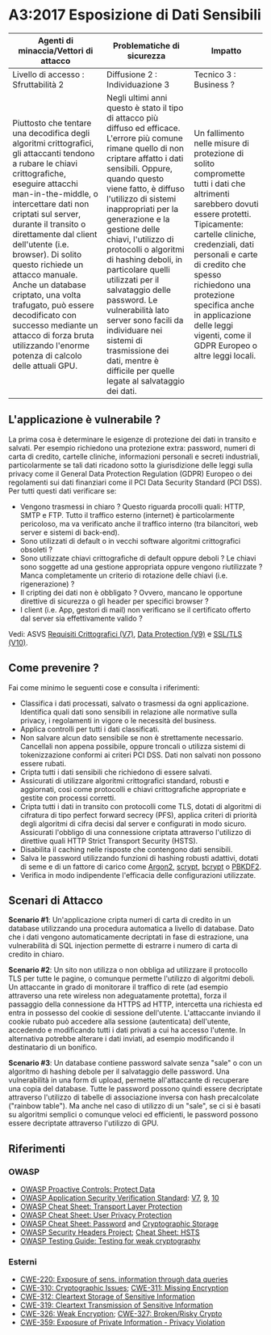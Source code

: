 # A3:2017 Esposizione di Dati Sensibili

| Agenti di minaccia/Vettori di attacco | Problematiche di sicurezza           | Impatto               |
| -- | -- | -- |
| Livello di accesso : Sfruttabilità 2 | Diffusione 2 : Individuazione 3 | Tecnico 3 : Business ? |
| Piuttosto che tentare una decodifica degli algoritmi crittografici, gli attaccanti tendono a rubare le chiavi crittografiche, eseguire attacchi man-in-the-middle, o intercettare dati non criptati sul server, durante il transito o direttamente dal client dell'utente (i.e. browser). Di solito questo richiede un attacco manuale. Anche un database criptato, una volta trafugato, può essere decodificato con successo mediante un attacco di forza bruta utilizzando l'enorme potenza di calcolo delle attuali GPU. | Negli ultimi anni questo è stato il tipo di attacco più diffuso ed efficace. L'errore più comune rimane quello di non criptare affatto i dati sensibili. Oppure,  quando questo viene fatto, è diffuso l'utilizzo di sistemi inappropriati per la generazione e la gestione delle chiavi, l'utilizzo di protocolli o algoritmi di hashing deboli, in particolare quelli utilizzati per il salvataggio delle password. Le vulnerabilità lato server sono facili da individuare nei sistemi di trasmissione dei dati, mentre è difficile per quelle legate al salvataggio dei dati. | Un fallimento nelle misure di protezione di solito compromette tutti i dati che altrimenti sarebbero dovuti essere protetti. Tipicamente: cartelle cliniche, credenziali, dati personali e carte di credito che spesso richiedono una protezione specifica anche in applicazione delle leggi vigenti, come il GDPR Europeo o altre leggi locali. |

## L'applicazione è vulnerabile ?

La prima cosa è determinare le esigenze di protezione dei dati in transito e salvati. Per esempio richiedono una protezione extra: password, numeri di carta di credito, cartelle cliniche, informazioni personali e secreti industriali, particolarmente se tali dati ricadono sotto la giurisdizione delle leggi sulla privacy come il General Data Protection Regulation (GDPR) Europeo o dei regolamenti sui dati finanziari come il PCI Data Security Standard (PCI DSS). Per tutti questi dati verificare se:

* Vengono trasmessi in chiaro ? Questo riguarda procolli quali: HTTP, SMTP e FTP. Tutto il traffico esterno (internet) è particolarmente pericoloso, ma va verificato anche il traffico interno (tra bilancitori, web server e sistemi di back-end).
* Sono utilizzati di default o in vecchi software algoritmi crittografici obsoleti ?
* Sono utilizzate chiavi crittografiche di default oppure deboli ? Le chiavi sono soggette ad una gestione appropriata oppure vengono riutilizzate ? Manca completamente un criterio di rotazione delle chiavi (i.e. rigenerazione) ?
* Il cripting dei dati non è obbligato ? Ovvero, mancano le opportune direttive di sicurezza o gli header per specifici browser ?
* I client (i.e. App, gestori di mail) non verificano se il certificato offerto dal server sia effettivamente valido ?

Vedi: ASVS [Requisiti Crittografici (V7)](https://www.owasp.org/index.php/ASVS_V7_Cryptography), [Data Protection (V9)](https://www.owasp.org/index.php/ASVS_V9_Data_Protection) e [SSL/TLS (V10)](https://www.owasp.org/index.php/ASVS_V10_Communications).

## Come prevenire ?

Fai come minimo le seguenti cose e consulta i riferimenti:

* Classifica i dati processati, salvato o trasmessi da ogni applicazione. Identifica quali dati sono sensibili in relazione alle normative sulla privacy, i regolamenti in vigore o le necessità del business.
* Applica controlli per tutti i dati classificati.
* Non salvare alcun dato sensibile se non è strettamente necessario. Cancellali non appena possibile, oppure troncali o utilizza sistemi di tokenizzazione conformi ai criteri PCI DSS. Dati non salvati non possono essere rubati.
* Cripta tutti i dati sensibili che richiedono di essere salvati.
* Assicurati di utilizzare algoritmi crittografici standard, robusti e aggiornati, così come protocolli e chiavi crittografiche appropriate e gestite con processi corretti.
* Cripta tutti i dati in transito con protocolli come TLS, dotati di algoritmi di cifratura di tipo perfect forward secrecy (PFS), applica criteri di priorità degli algoritmi di cifra decisi dal server e configurati in modo sicuro. Assicurati l'obbligo di una connessione criptata attraverso l'utilizzo di direttive quali HTTP Strict Transport Security (HSTS).
* Disabilita il caching nelle risposte che contengono dati sensibili.
* Salva le password utilizzando funzioni di hashing robusti adattivi, dotati di seme e di un fattore di carico come [Argon2](https://www.cryptolux.org/index.php/Argon2), [scrypt](https://wikipedia.org/wiki/Scrypt), [bcrypt](https://wikipedia.org/wiki/Bcrypt) o [PBKDF2](https://wikipedia.org/wiki/PBKDF2).
* Verifica in modo indipendente l'efficacia delle configurazioni utilizzate.

## Scenari di Attacco

**Scenario #1**: Un'applicazione cripta numeri di carta di credito in un database utilizzando una procedura automatica a livello di database. Dato che i dati vengono automaticamente decriptati in fase di estrazione, una vulnerabilità di SQL injection permette di estrarre i numero di carta di credito in chiaro.

**Scenario #2**: Un sito non utilizza o non obbliga ad utilizzare il protocollo TLS per tutte le pagine, o comunque permette l'utilizzo di algoritmi deboli. Un attaccante in grado di monitorare il traffico di rete (ad esempio attraverso una rete wireless non adeguatamente protetta), forza il passaggio della connessione da HTTPS ad HTTP, intercetta una richiesta ed entra in possesso del cookie di sessione dell'utente. L'attaccante inviando il cookie rubato può accedere alla sessione (autenticata) dell'utente, accedendo e modificando tutti i dati privati a cui ha accesso l'utente. In alternativa potrebbe alterare i dati inviati, ad esempio modificando il destinatario di un bonifico.

**Scenario #3**: Un database contiene password salvate senza "sale" o con un algoritmo di hashing debole per il salvataggio delle password. Una vulnerabilità in una form di upload, permette all'attaccante di recuperare una copia del database. Tutte le password possono quindi essere decriptate attraverso l'utilizzo di tabelle di associazione inversa con hash precalcolate ("rainbow table"). Ma anche nel caso di utilizzo di un "sale", se ci si è basati su algoritmi semplici o comunque veloci ed efficienti, le password possono essere decriptate attraverso l'utilizzo di GPU.

## Riferimenti

### OWASP

* [OWASP Proactive Controls: Protect Data](https://www.owasp.org/index.php/OWASP_Proactive_Controls#7:_Protect_Data)
* [OWASP Application Security Verification Standard]((https://www.owasp.org/index.php/Category:OWASP_Application_Security_Verification_Standard_Project)): [V7](https://www.owasp.org/index.php/ASVS_V7_Cryptography), [9](https://www.owasp.org/index.php/ASVS_V9_Data_Protection), [10](https://www.owasp.org/index.php/ASVS_V10_Communications)
* [OWASP Cheat Sheet: Transport Layer Protection](https://www.owasp.org/index.php/Transport_Layer_Protection_Cheat_Sheet)
* [OWASP Cheat Sheet: User Privacy Protection](https://www.owasp.org/index.php/User_Privacy_Protection_Cheat_Sheet)
* [OWASP Cheat Sheet: Password](https://www.owasp.org/index.php/Password_Storage_Cheat_Sheet) and [Cryptographic Storage](https://www.owasp.org/index.php/Cryptographic_Storage_Cheat_Sheet)
* [OWASP Security Headers Project](https://www.owasp.org/index.php/OWASP_Secure_Headers_Project); [Cheat Sheet: HSTS](https://www.owasp.org/index.php/HTTP_Strict_Transport_Security_Cheat_Sheet)
* [OWASP Testing Guide: Testing for weak cryptography](https://www.owasp.org/index.php/Testing_for_weak_Cryptography)

### Esterni

* [CWE-220: Exposure of sens. information through data queries](https://cwe.mitre.org/data/definitions/220.html)
* [CWE-310: Cryptographic Issues](https://cwe.mitre.org/data/definitions/310.html); [CWE-311: Missing Encryption](https://cwe.mitre.org/data/definitions/311.html)
* [CWE-312: Cleartext Storage of Sensitive Information](https://cwe.mitre.org/data/definitions/312.html)
* [CWE-319: Cleartext Transmission of Sensitive Information](https://cwe.mitre.org/data/definitions/319.html)
* [CWE-326: Weak Encryption](https://cwe.mitre.org/data/definitions/326.html); [CWE-327: Broken/Risky Crypto](https://cwe.mitre.org/data/definitions/327.html)
* [CWE-359: Exposure of Private Information - Privacy Violation](https://cwe.mitre.org/data/definitions/359.html)
